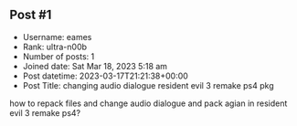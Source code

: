 ## Post #1
- Username: eames
- Rank: ultra-n00b
- Number of posts: 1
- Joined date: Sat Mar 18, 2023 5:18 am
- Post datetime: 2023-03-17T21:21:38+00:00
- Post Title: changing audio dialogue resident evil 3 remake ps4 pkg

how to repack files and change audio dialogue and pack agian in resident evil 3 remake ps4?
